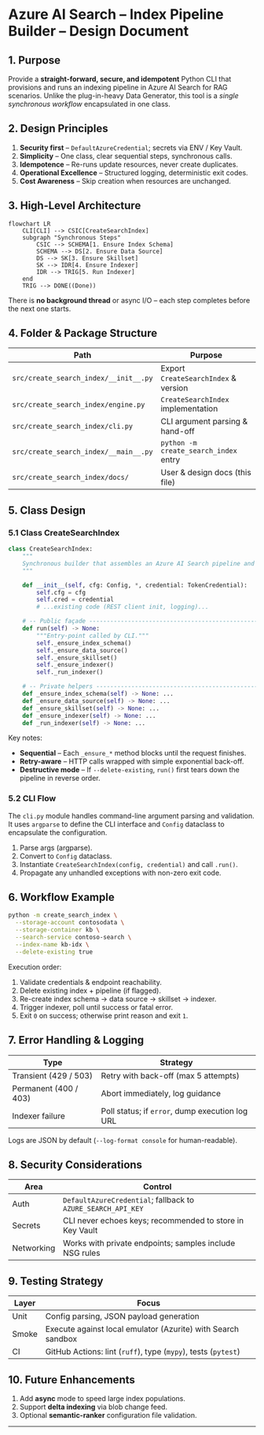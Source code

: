 # Azure AI Search – Index Pipeline Builder – Design Document

## 1. Purpose  

Provide a **straight-forward, secure, and idempotent** Python CLI that provisions and runs an indexing pipeline in Azure AI Search for RAG scenarios. Unlike the plug-in-heavy Data Generator, this tool is a *single synchronous workflow* encapsulated in one class.

## 2. Design Principles  

1. **Security first** – `DefaultAzureCredential`; secrets via ENV / Key Vault.
1. **Simplicity** – One class, clear sequential steps, synchronous calls.
1. **Idempotence** – Re-runs update resources, never create duplicates.
1. **Operational Excellence** – Structured logging, deterministic exit codes.
1. **Cost Awareness** – Skip creation when resources are unchanged.

## 3. High-Level Architecture  

```mermaid
flowchart LR
    CLI[CLI] --> CSIC[CreateSearchIndex]
    subgraph "Synchronous Steps"
        CSIC --> SCHEMA[1. Ensure Index Schema]
        SCHEMA --> DS[2. Ensure Data Source]
        DS --> SK[3. Ensure Skillset]
        SK --> IDR[4. Ensure Indexer]
        IDR --> TRIG[5. Run Indexer]
    end
    TRIG --> DONE((Done))
```

There is **no background thread** or async I/O – each step completes before the next one starts.

## 4. Folder & Package Structure  

| Path                                  | Purpose                               |
|---------------------------------------|---------------------------------------|
| `src/create_search_index/__init__.py` | Export `CreateSearchIndex` & version  |
| `src/create_search_index/engine.py`   | `CreateSearchIndex` implementation    |
| `src/create_search_index/cli.py`      | CLI argument parsing & hand-off       |
| `src/create_search_index/__main__.py` | `python -m create_search_index` entry |
| `src/create_search_index/docs/`       | User & design docs (this file)        |

## 5. Class Design  

### 5.1 Class CreateSearchIndex

```python
class CreateSearchIndex:
    """
    Synchronous builder that assembles an Azure AI Search pipeline and runs it.
    """

    def __init__(self, cfg: Config, *, credential: TokenCredential):
        self.cfg = cfg
        self.cred = credential
        # ...existing code (REST client init, logging)...

    # -- Public façade ------------------------------------------------------
    def run(self) -> None:
        """Entry-point called by CLI."""
        self._ensure_index_schema()
        self._ensure_data_source()
        self._ensure_skillset()
        self._ensure_indexer()
        self._run_indexer()

    # -- Private helpers ----------------------------------------------------
    def _ensure_index_schema(self) -> None: ...
    def _ensure_data_source(self) -> None: ...
    def _ensure_skillset(self) -> None: ...
    def _ensure_indexer(self) -> None: ...
    def _run_indexer(self) -> None: ...
```

Key notes:

- **Sequential** – Each `_ensure_*` method blocks until the request finishes.  
- **Retry-aware** – HTTP calls wrapped with simple exponential back-off.  
- **Destructive mode** – If `--delete-existing`, `run()` first tears down the pipeline in reverse order.

### 5.2 CLI Flow

The `cli.py` module handles command-line argument parsing and validation. It uses `argparse` to define the CLI interface and `Config` dataclass to encapsulate the configuration.

1. Parse args (argparse).  
1. Convert to `Config` dataclass.  
1. Instantiate `CreateSearchIndex(config, credential)` and call `.run()`.  
1. Propagate any unhandled exceptions with non-zero exit code.

## 6. Workflow Example  

```bash
python -m create_search_index \
  --storage-account contosodata \
  --storage-container kb \
  --search-service contoso-search \
  --index-name kb-idx \
  --delete-existing true
```

Execution order:

1. Validate credentials & endpoint reachability.  
1. Delete existing index + pipeline (if flagged).  
1. Re-create index schema → data source → skillset → indexer.  
1. Trigger indexer, poll until success or fatal error.  
1. Exit `0` on success; otherwise print reason and exit `1`.

## 7. Error Handling & Logging  

| Type                  | Strategy                                        |
|-----------------------|-------------------------------------------------|
| Transient (429 / 503) | Retry with back-off (max 5 attempts)            |
| Permanent (400 / 403) | Abort immediately, log guidance                 |
| Indexer failure       | Poll status; if `error`, dump execution log URL |

Logs are JSON by default (`--log-format console` for human-readable).

## 8. Security Considerations  

| Area       | Control                                                      |
|------------|--------------------------------------------------------------|
| Auth       | `DefaultAzureCredential`; fallback to `AZURE_SEARCH_API_KEY` |
| Secrets    | CLI never echoes keys; recommended to store in Key Vault     |
| Networking | Works with private endpoints; samples include NSG rules      |

## 9. Testing Strategy  

| Layer  | Focus                                                          |
|--------|----------------------------------------------------------------|
| Unit   | Config parsing, JSON payload generation                        |
| Smoke  | Execute against local emulator (Azurite) with Search sandbox   |
| CI     | GitHub Actions: lint (`ruff`), type (`mypy`), tests (`pytest`) |

## 10. Future Enhancements  

1. Add **async** mode to speed large index populations.  
1. Support **delta indexing** via blob change feed.  
1. Optional **semantic-ranker** configuration file validation.

---
